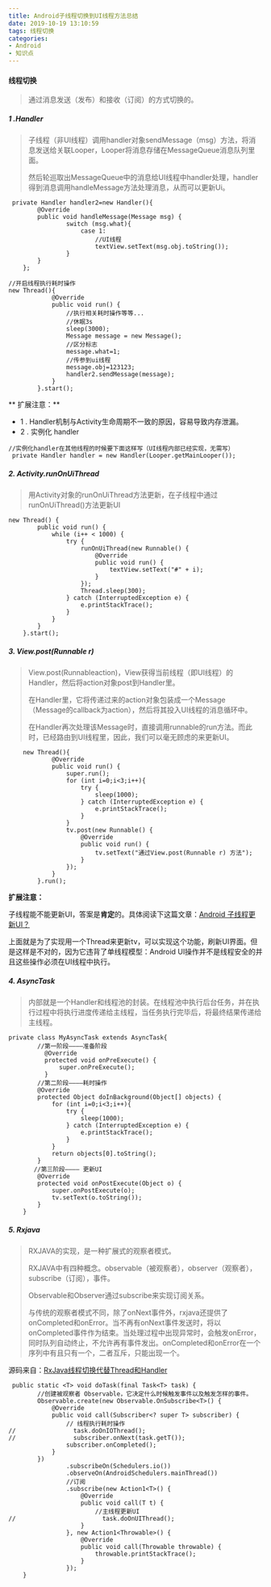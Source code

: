 ```yaml
---
title: Android子线程切换到UI线程方法总结
date: 2019-10-19 13:10:59
tags: 线程切换
categories: 
- Android
- 知识点
---
```


#### 线程切换
> 通过消息发送（发布）和接收（订阅）的方式切换的。
##### 1 .Handler 
> 子线程（非UI线程）调用handler对象sendMessage（msg）方法，将消息发送给关联Looper，Looper将消息存储在MessageQueue消息队列里面。
> 
> 然后轮巡取出MessageQueue中的消息给UI线程中handler处理，handler得到消息调用handleMessage方法处理消息，从而可以更新Ui。

<!-- more -->

```
 private Handler handler2=new Handler(){
        @Override
        public void handleMessage(Message msg) {
                switch (msg.what){
                    case 1:
	                    //UI线程
                        textView.setText(msg.obj.toString());
                }
        }
    };

//开启线程执行耗时操作
new Thread(){
            @Override
            public void run() {
	            //执行相关耗时操作等等...
	            //休眠3s
	            sleep(3000);
                Message message = new Message();
                //区分标志
                message.what=1;
                //传参到ui线程
                message.obj=123123;
                handler2.sendMessage(message);
            }
        }.start();
```
** 扩展注意：**
*  1 . Handler机制与Activity生命周期不一致的原因，容易导致内存泄漏。
*  2 . 实例化 handler
```
//实例化handler在其他线程的时候要下面这样写（UI线程内部已经实现，无需写）
 private Handler handler = new Handler(Looper.getMainLooper());
```
##### 2. Activity.runOnUiThread
> 用Activity对象的runOnUiThread方法更新，在子线程中通过runOnUiThread()方法更新UI 
```
new Thread() {
        public void run() {
            while (i++ < 1000) {
                try {
                    runOnUiThread(new Runnable() {
                        @Override
                        public void run() {
                            textView.setText("#" + i);
                        }
                    });
                    Thread.sleep(300);
                } catch (InterruptedException e) {
                    e.printStackTrace();
                }
            }
        }
    }.start();
```

##### 3. View.post(Runnable r)
> View.post(Runnableaction)，View获得当前线程（即UI线程）的Handler，然后将action对象post到Handler里。
>
> 在Handler里，它将传递过来的action对象包装成一个Message（Message的callback为action），然后将其投入UI线程的消息循环中。
>
> 在Handler再次处理该Message时，直接调用runnable的run方法。而此时，已经路由到UI线程里，因此，我们可以毫无顾虑的来更新UI。
```
	new Thread(){
            @Override
            public void run() {
                super.run();
                for (int i=0;i<3;i++){
                    try {
                        sleep(1000);
                    } catch (InterruptedException e) {
                        e.printStackTrace();
                    }
                }
                tv.post(new Runnable() {
                    @Override
                    public void run() {
                        tv.setText("通过View.post(Runnable r) 方法");
                    }
                });
            }
        }.run();
```
**扩展注意：**

子线程能不能更新UI，答案是**肯定**的。具体阅读下这篇文章：[Android 子线程更新UI？](https://juejin.im/post/5da14e8ae51d45782b0c1c20)

上面就是为了实现用一个Thread来更新tv，可以实现这个功能，刷新UI界面。但是这样是不对的，因为它违背了单线程模型：Android UI操作并不是线程安全的并且这些操作必须在UI线程中执行。

##### 4. AsyncTask
> 内部就是一个Handler和线程池的封装。在线程池中执行后台任务，并在执行过程中将执行进度传递给主线程，当任务执行完毕后，将最终结果传递给主线程。
```
private class MyAsyncTask extends AsyncTask{
		//第一阶段————准备阶段
          @Override
          protected void onPreExecute() {
              super.onPreExecute();
          } 	
        //第二阶段————耗时操作
        @Override
        protected Object doInBackground(Object[] objects) {
            for (int i=0;i<3;i++){
                try {
                    sleep(1000);
                } catch (InterruptedException e) {
                    e.printStackTrace();
                }
            }
            return objects[0].toString();
        }
       //第三阶段———— 更新UI
        @Override
        protected void onPostExecute(Object o) {
            super.onPostExecute(o);
            tv.setText(o.toString());
        }
    }
```
##### 5. Rxjava
> RXJAVA的实现，是一种扩展式的观察者模式。
>
> RXJAVA中有四种概念。observable（被观察者），observer（观察者），subscribe（订阅），事件。
>
> Observable和Observer通过subscribe来实现订阅关系。
>
> 与传统的观察者模式不同，除了onNext事件外，rxjava还提供了onCompleted和onError。当不再有onNext事件发送时，将以onCompleted事件作为结束。当处理过程中出现异常时，会触发onError，同时队列自动终止，不允许再有事件发出。onCompleted和onError在一个序列中有且只有一个，二者互斥，只能出现一个。

源码来自：[RxJava线程切换代替Thread和Handler](https://www.jianshu.com/p/9d4e39a83a74)
```
 public static <T> void doTask(final Task<T> task) {
        //创建被观察者 Observable，它决定什么时候触发事件以及触发怎样的事件。
        Observable.create(new Observable.OnSubscribe<T>() {
            @Override
            public void call(Subscriber<? super T> subscriber) {
                // 线程执行耗时操作
//                task.doOnIOThread();
//                subscriber.onNext(task.getT());
                subscriber.onCompleted();
            }
        })
                .subscribeOn(Schedulers.io())
                .observeOn(AndroidSchedulers.mainThread())
                //订阅
                .subscribe(new Action1<T>() {
                    @Override
                    public void call(T t) {
                        //主线程更新UI
//                        task.doOnUIThread();
                    }
                }, new Action1<Throwable>() {
                    @Override
                    public void call(Throwable throwable) {
                        throwable.printStackTrace();
                    }
                });
    }
```